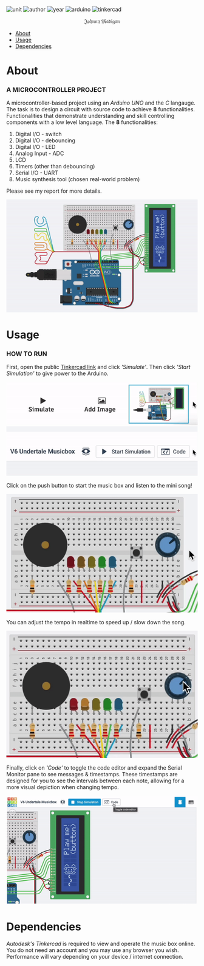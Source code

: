 ![unit](https://img.shields.io/badge/CAB2O2-Microprocessors%20and%20Digital%20Systems-ff69b4?style=plastic)
![author](https://img.shields.io/badge/Author-Johnny%20Madigan-yellow?style=plastic)
![year](https://img.shields.io/badge/Year-2020-lightgrey?style=plastic)
![arduino](https://img.shields.io/badge/Arduino-C-informational?style=plastic&logo=arduino)
![tinkercad](https://img.shields.io/badge/Autodesk-Tinkercad-informational?style=plastic&logo=autodesk)

<p align="center">𝔍𝔬𝔥𝔫𝔫𝔶 𝔐𝔞𝔡𝔦𝔤𝔞𝔫</p>

- [About](#about)
- [Usage](#usage)
- [Dependencies](#dependencies)

# About
### A MICROCONTROLLER PROJECT
A microcontroller-based project using an *Arduino UNO* and the *C* langauge. The task is to design a circuit with source code to achieve **8** functionalities. Functionalities that demonstrate understanding and skill controlling components with a low level language. The **8** functionalities:

1. Digital I/O - switch
2. Digital I/O - debouncing
3. Digital I/O - LED
4. Analog Input - ADC
5. LCD
6. Timers (other than debouncing)
7. Serial I/O - UART
8. Music synthesis tool (chosen real-world problem)

Please see my report for more details.

![demonstration](/img/demonstration.gif)

# Usage
### HOW TO RUN
First, open the public [Tinkercad link](https://www.tinkercad.com/things/6StnqF56pt9) and click *'Simulate'*. Then click *'Start Simulation'* to give power to the Arduino.

![click simulate](/img/simulate.gif)
![click run](/img/run.gif)

Click on the push button to start the music box and listen to the mini song!

![click run](/img/pushbutton.gif)

You can adjust the tempo in realtime to speed up / slow down the song.

![adjust tempo](/img/adjust-tempo.gif)

Finally, click on *'Code'* to toggle the code editor and expand the Serial Monitor pane to see messages & timestamps. These timestamps are designed for you to see the intervals between each note, allowing for a more visual depiction when changing tempo.

![serial monitor](/img/serial-monitor.gif)

# Dependencies
*Autodesk's Tinkercad* is required to view and operate the music box online. You do not need an account and you may use any browser you wish. Performance will vary depending on your device / internet connection.
